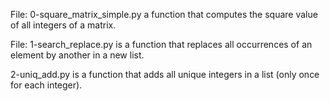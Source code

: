 File: 0-square_matrix_simple.py a function that computes the square value of all integers of a matrix.

File: 1-search_replace.py is a function that replaces all occurrences of an element by another in a new list.

2-uniq_add.py is a function that adds all unique integers in a list (only once for each integer).


